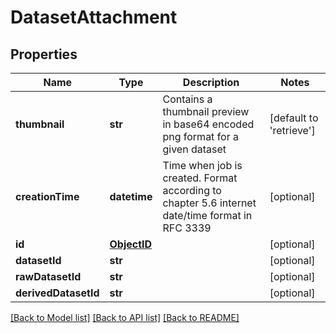 # DatasetAttachment

## Properties
Name | Type | Description | Notes
------------ | ------------- | ------------- | -------------
**thumbnail** | **str** | Contains a thumbnail preview in base64 encoded png format for a given dataset | [default to 'retrieve']
**creationTime** | **datetime** | Time when job is created. Format according to chapter 5.6 internet date/time format in RFC 3339 | [optional] 
**id** | [**ObjectID**](ObjectID.md) |  | [optional] 
**datasetId** | **str** |  | [optional] 
**rawDatasetId** | **str** |  | [optional] 
**derivedDatasetId** | **str** |  | [optional] 

[[Back to Model list]](../README.md#documentation-for-models) [[Back to API list]](../README.md#documentation-for-api-endpoints) [[Back to README]](../README.md)


